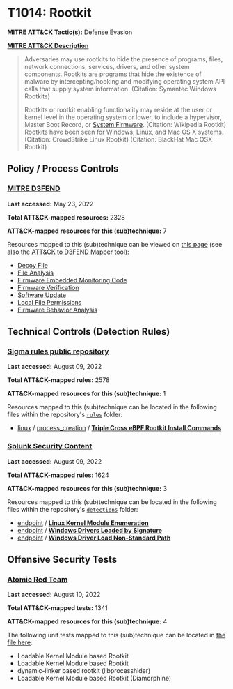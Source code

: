 # T1014: Rootkit
**MITRE ATT&CK Tactic(s):** Defense Evasion

**[MITRE ATT&CK Description](https://attack.mitre.org/techniques/T1014)**
<blockquote>Adversaries may use rootkits to hide the presence of programs, files, network connections, services, drivers, and other system components. Rootkits are programs that hide the existence of malware by intercepting/hooking and modifying operating system API calls that supply system information. (Citation: Symantec Windows Rootkits) 

Rootkits or rootkit enabling functionality may reside at the user or kernel level in the operating system or lower, to include a hypervisor, Master Boot Record, or [System Firmware](https://attack.mitre.org/techniques/T1542/001). (Citation: Wikipedia Rootkit) Rootkits have been seen for Windows, Linux, and Mac OS X systems. (Citation: CrowdStrike Linux Rootkit) (Citation: BlackHat Mac OSX Rootkit)</blockquote>

## Policy / Process Controls
### [MITRE D3FEND](https://d3fend.mitre.org/)
**Last accessed:** May 23, 2022

**Total ATT&CK-mapped resources:** 2328

**ATT&CK-mapped resources for this (sub)technique:** 7

Resources mapped to this (sub)technique can be viewed on [this page](https://d3fend.mitre.org/) (see also the [ATT&CK to D3FEND Mapper](https://d3fend.mitre.org/tools/attack-mapper) tool):

* [Decoy File](https://d3fend.mitre.org/technique/d3f:DecoyFile)
* [File Analysis](https://d3fend.mitre.org/technique/d3f:FileAnalysis)
* [Firmware Embedded Monitoring Code](https://d3fend.mitre.org/technique/d3f:FirmwareEmbeddedMonitoringCode)
* [Firmware Verification](https://d3fend.mitre.org/technique/d3f:FirmwareVerification)
* [Software Update](https://d3fend.mitre.org/technique/d3f:SoftwareUpdate)
* [Local File Permissions](https://d3fend.mitre.org/technique/d3f:LocalFilePermissions)
* [Firmware Behavior Analysis](https://d3fend.mitre.org/technique/d3f:FirmwareBehaviorAnalysis)

## Technical Controls (Detection Rules)
### [Sigma rules public repository](https://github.com/SigmaHQ/sigma)
**Last accessed:** August 09, 2022

**Total ATT&CK-mapped rules:** 2578

**ATT&CK-mapped resources for this (sub)technique:** 1

Resources mapped to this (sub)technique can be located in the following files within the repository's <code>[rules](https://github.com/SigmaHQ/sigma/tree/master/rules)</code> folder:

* [linux](https://github.com/SigmaHQ/sigma/tree/master/rules/linux/) / [process_creation](https://github.com/SigmaHQ/sigma/tree/master/rules/linux/process_creation/) / **[Triple Cross eBPF Rootkit Install Commands](https://github.com/SigmaHQ/sigma/blob/master/rules/linux/process_creation/proc_creation_lnx_triple_cross_rootkit_install.yml)**

### [Splunk Security Content](https://github.com/splunk/security_content)
**Last accessed:** August 09, 2022

**Total ATT&CK-mapped rules:** 1624

**ATT&CK-mapped resources for this (sub)technique:** 3

Resources mapped to this (sub)technique can be located in the following files within the repository's <code>[detections](https://github.com/splunk/security_content/tree/develop/detections)</code> folder:

* [endpoint](https://github.com/splunk/security_content/tree/develop/detections/endpoint/) / **[Linux Kernel Module Enumeration](https://github.com/splunk/security_content/blob/develop/detections/endpoint/linux_kernel_module_enumeration.yml)**
* [endpoint](https://github.com/splunk/security_content/tree/develop/detections/endpoint/) / **[Windows Drivers Loaded by Signature](https://github.com/splunk/security_content/blob/develop/detections/endpoint/windows_drivers_loaded_by_signature.yml)**
* [endpoint](https://github.com/splunk/security_content/tree/develop/detections/endpoint/) / **[Windows Driver Load Non-Standard Path](https://github.com/splunk/security_content/blob/develop/detections/endpoint/windows_driver_load_non_standard_path.yml)**


## Offensive Security Tests
### [Atomic Red Team](https://github.com/redcanaryco/atomic-red-team)
**Last accessed:** August 10, 2022

**Total ATT&CK-mapped tests:** 1341

**ATT&CK-mapped resources for this (sub)technique:** 4

The following unit tests mapped to this (sub)technique can be located in [the file here](https://github.com/redcanaryco/atomic-red-team/tree/master/atomics/T1014/T1014.yaml):

* Loadable Kernel Module based Rootkit
* Loadable Kernel Module based Rootkit
* dynamic-linker based rootkit (libprocesshider)
* Loadable Kernel Module based Rootkit (Diamorphine)

